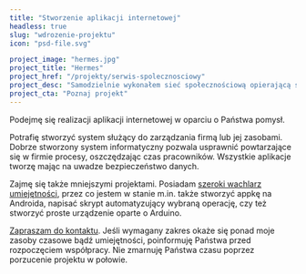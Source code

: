 ```yaml
---
title: "Stworzenie aplikacji internetowej"
headless: true
slug: "wdrozenie-projektu"
icon: "psd-file.svg"

project_image: "hermes.jpg"
project_title: "Hermes"
project_href: "/projekty/serwis-spolecznosciowy"
project_desc: "Samodzielnie wykonałem sieć społecznościową opierającą się o wygodny dziennik treningowy. Hobbystyczny projekt open-source."
project_cta: "Poznaj projekt" 
---
```



Podejmę się realizacji aplikacji internetowej w oparciu o Państwa pomysł. 

Potrafię stworzyć system służący do zarządzania firmą lub jej zasobami. Dobrze stworzony system informatyczny pozwala usprawnić powtarzające się w firmie procesy, oszczędzając czas pracowników. Wszystkie aplikacje tworzę mając na uwadze bezpieczeństwo danych.

Zajmę się także mniejszymi projektami. Posiadam [szeroki wachlarz umiejętności](/o-mnie/), przez co jestem w stanie m.in. także stworzyć appkę na Androida, napisać skrypt automatyzujący wybraną operację, czy też stworzyć proste urządzenie oparte o Arduino.

[Zapraszam do kontaktu](/kontakt/). Jeśli wymagany zakres okaże się ponad moje zasoby czasowe bądź umiejętności, poinformuję Państwa przed rozpoczęciem współpracy. Nie zmarnuję Państwa czasu poprzez porzucenie projektu w połowie.

<!--more-->